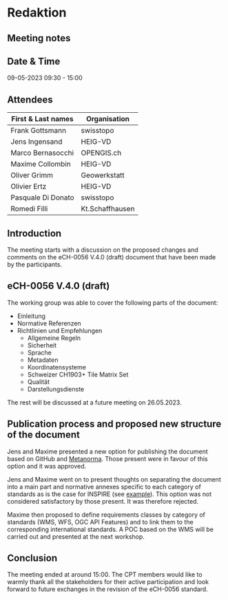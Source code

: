# Redaktion 
## Meeting notes

## Date & Time

09-05-2023 09:30 - 15:00

## Attendees

| First & Last names  | Organisation                         |
|---------------------|--------------------------------------|
| Frank	Gottsmann	  | swisstopo                            |
| Jens Ingensand	  | HEIG-VD                              |
| Marco Bernasocchi   | OPENGIS.ch                           |
| Maxime Collombin    | HEIG-VD                              |
| Oliver Grimm        | Geowerkstatt                         |
| Olivier Ertz        | HEIG-VD                              |
| Pasquale Di Donato  |	swisstopo                            |
| Romedi Filli        | Kt.Schaffhausen                      |
## Introduction

The meeting starts with a discussion on the proposed changes and comments on the eCH-0056 V.4.0 (draft) document that have been made by the participants.
## eCH-0056 V.4.0 (draft)

The working group was able to cover the following parts of the document:

- Einleitung
- Normative Referenzen
- Richtlinien und Empfehlungen
    - Allgemeine Regeln
    - Sicherheit
    - Sprache
    - Metadaten
    - Koordinatensysteme
    - Schweizer CH1903+ Tile Matrix Set
    - Qualität
    - Darstellungsdienste

The rest will be discussed at a future meeting on 26.05.2023.

## Publication process and proposed new structure of the document

Jens and Maxime presented a new option for publishing the document based on GitHub and [Metanorma](https://www.metanorma.org/).
Those present were in favour of this option and it was approved.

Jens and Maxime went on to present thoughts on separating the document into a main part and normative annexes specific to each category of standards as is the case for INSPIRE (see [example](https://github.com/INSPIRE-MIF/gp-ogc-api-features/blob/master/spec/oapif-inspire-download.md)).
This option was not considered satisfactory by those present. It was therefore rejected.

Maxime then proposed to define requirements classes by category of standards (WMS, WFS, OGC API Features) and to link them to the corresponding international standards. A POC based on the WMS will be carried out and presented at the next workshop.

## Conclusion

The meeting ended at around 15:00.
The CPT members would like to warmly thank all the stakeholders for their active participation and look forward to future exchanges in the revision of the eCH-0056 standard.
